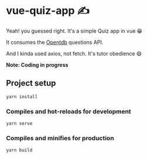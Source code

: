 # vue-quiz-app ✍️
Yeah! you guessed right. It's a simple Quiz app in vue 😁 

It consumes the [Opentdb](opentdb.com) questions API. 

And I kinda used axios, not fetch. It's tutor obedience 😄 

**Note: Coding in progress**

## Project setup
```
yarn install
```

### Compiles and hot-reloads for development
```
yarn serve
```

### Compiles and minifies for production
```
yarn build
```
